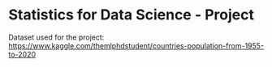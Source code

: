 # Statistics for Data Science - Project

Dataset used for the project: https://www.kaggle.com/themlphdstudent/countries-population-from-1955-to-2020
